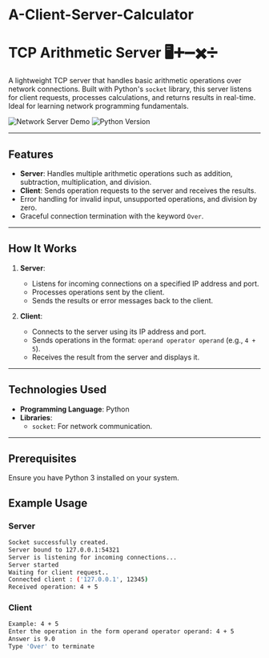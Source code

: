 # A-Client-Server-Calculator
# TCP Arithmetic Server 🖥️➕➖✖️➗

A lightweight TCP server that handles basic arithmetic operations over network connections. Built with Python's `socket` library, this server listens for client requests, processes calculations, and returns results in real-time. Ideal for learning network programming fundamentals.

![Network Server Demo](https://img.shields.io/badge/Status-Stable-brightgreen) 
![Python Version](https://img.shields.io/badge/Python-3.7%2B-blue)

---


## Features
- **Server**: Handles multiple arithmetic operations such as addition, subtraction, multiplication, and division.
- **Client**: Sends operation requests to the server and receives the results.
- Error handling for invalid input, unsupported operations, and division by zero.
- Graceful connection termination with the keyword `Over`.

---

## How It Works
1. **Server**:
   - Listens for incoming connections on a specified IP address and port.
   - Processes operations sent by the client.
   - Sends the results or error messages back to the client.

2. **Client**:
   - Connects to the server using its IP address and port.
   - Sends operations in the format: `operand operator operand` (e.g., `4 + 5`).
   - Receives the result from the server and displays it.

---

## Technologies Used
- **Programming Language**: Python
- **Libraries**: 
  - `socket`: For network communication.

---

## Prerequisites
Ensure you have Python 3 installed on your system.

## Example Usage

### Server
```bash
Socket successfully created.
Server bound to 127.0.0.1:54321
Server is listening for incoming connections...
Server started
Waiting for client request..
Connected client : ('127.0.0.1', 12345)
Received operation: 4 + 5
```
### Client
```bash
Example: 4 + 5
Enter the operation in the form operand operator operand: 4 + 5
Answer is 9.0
Type 'Over' to terminate
```

